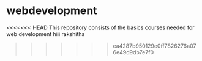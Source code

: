 # webdevelopment
<<<<<<< HEAD
This repository consists of the basics courses needed for web development 
hiii rakshitha
>>>>>>> ea4287b950129e0ff7826276a076e49d9db7e7f0
